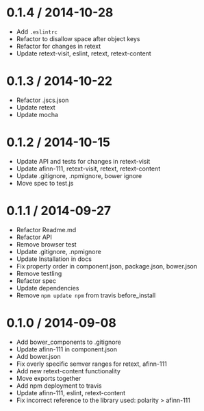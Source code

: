 
0.1.4 / 2014-10-28
==================

 * Add `.eslintrc`
 * Refactor to disallow space after object keys
 * Refactor for changes in retext
 * Update retext-visit, eslint, retext, retext-content

0.1.3 / 2014-10-22
==================

 * Refactor .jscs.json
 * Update retext
 * Update mocha

0.1.2 / 2014-10-15
==================

 * Update API and tests for changes in retext-visit
 * Update afinn-111, retext-visit, retext, retext-content
 * Update .gitignore, .npmignore, bower ignore
 * Move spec to test.js

0.1.1 / 2014-09-27
==================

 * Refactor Readme.md
 * Refactor API
 * Remove browser test
 * Update .gitignore, .npmignore
 * Update Installation in docs
 * Fix property order in component.json, package.json, bower.json
 * Remove testling
 * Refactor spec
 * Update dependencies
 * Remove `npm update npm` from travis before_install

0.1.0 / 2014-09-08
==================

 * Add bower_components to .gitignore
 * Update afinn-111 in component.json
 * Add bower.json
 * Fix overly specific semver ranges for retext, afinn-111
 * Add new retext-content functionality
 * Move exports together
 * Add npm deployment to travis
 * Update afinn-111, eslint, retext-content
 * Fix incorrect reference to the library used: polarity > afinn-111
